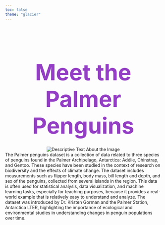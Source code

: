 ```yaml
---
toc: false
theme: "glacier"
---
```


<style>

.hero {
  display: flex;
  flex-direction: column;
  align-items: center;
  margin: 3rem auto; /* Adjusted margin for better spacing */
  text-align: center;
}

.hero h1 {
  margin: 1.5rem 0; /* Reduced margin for tighter layout */
  font-size: calc(1.5rem + 1.5vw); /* Dynamic font size for scalability */
  font-weight: bold; /* Enhanced font weight for prominence */
  line-height: 1.2; /* Adjusted line height for readability */
  color: #933ec4; /* Simplified color for direct application, replace with your theme color */
}

.hero h2 {
  margin: 0.5rem 0; /* Reduced margin for a compact look */
  font-size: calc(1rem + 1vw); /* Dynamic font size for scalability */
  font-weight: normal; /* Adjusted weight for distinction from h1 */
  line-height: 1.4; /* Adjusted line height for readability */
  color: #606060; /* Muted color for less emphasis */
}

@media (min-width: 640px) {
  .hero h1 {
    font-size: 4.5rem; /* Fixed font size for larger screens */
  }
  .hero h2 {
    font-size: 1.5rem; /* Fixed font size for larger screens */
  }
}

</style>

<div class="hero">
  <div class="hero">
  <h1>Meet the Palmer Penguins</h1>
  <img src="https://static.observableusercontent.com/files/a53ae5d2e80e256a4f0e8ea15ef2999fcb601d4414c21095a0eb85454db3698e55a236e70e23d435e339f83dc94358083530d97190e899ab6e270393d8303ab4" alt="Descriptive Text About the Image" style="max-width: 50%; height: auto;">

  <p style="text-align: left; max-width: 100%; margin: 0 auto;">The Palmer penguins dataset is a collection of data related to three species of penguins found in the Palmer Archipelago, Antarctica: Adélie, Chinstrap, and Gentoo. These species have been studied in the context of research on biodiversity and the effects of climate change. The dataset includes measurements such as flipper length, body mass, bill length and depth, and sex of the penguins, collected from several islands in the region. This data is often used for statistical analysis, data visualization, and machine learning tasks, especially for teaching purposes, because it provides a real-world example that is relatively easy to understand and analyze. The dataset was introduced by Dr. Kristen Gorman and the Palmer Station, Antarctica LTER, highlighting the importance of ecological and environmental studies in understanding changes in penguin populations over time.</p>
</div>



